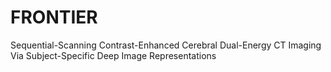 # FRONTIER
Sequential-Scanning Contrast-Enhanced Cerebral Dual-Energy CT Imaging Via Subject-Specific Deep Image Representations
